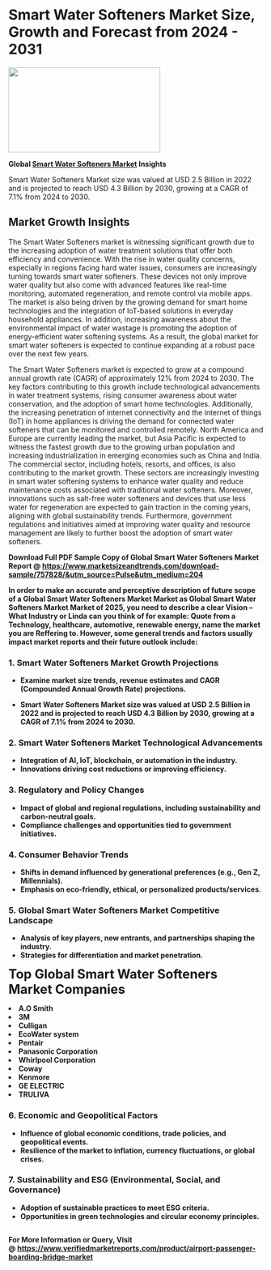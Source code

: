<H1>Smart Water Softeners Market Size, Growth and Forecast from 2024 - 2031</H1><img class="aligncenter size-medium wp-image-584254" src="https://thirdeyenews.in/wp-content/uploads/2024/09/Global-Market-Research-300x168.jpeg" alt="" width="300" height="168" /><p><strong>Global&nbsp;<a href="https://www.marketsizeandtrends.com/download-sample/757828/&amp;utm_source=Pulse&amp;utm_medium=204">Smart Water Softeners Market</a> Insights</strong></p><p>Smart Water Softeners Market size was valued at USD 2.5 Billion in 2022 and is projected to reach USD 4.3 Billion by 2030, growing at a CAGR of 7.1% from 2024 to 2030.</p><p><h2>Market Growth Insights</h2> <p>The Smart Water Softeners market is witnessing significant growth due to the increasing adoption of water treatment solutions that offer both efficiency and convenience. With the rise in water quality concerns, especially in regions facing hard water issues, consumers are increasingly turning towards smart water softeners. These devices not only improve water quality but also come with advanced features like real-time monitoring, automated regeneration, and remote control via mobile apps. The market is also being driven by the growing demand for smart home technologies and the integration of IoT-based solutions in everyday household appliances. In addition, increasing awareness about the environmental impact of water wastage is promoting the adoption of energy-efficient water softening systems. As a result, the global market for smart water softeners is expected to continue expanding at a robust pace over the next few years. </p> <p><strong></strong></p> <p>The Smart Water Softeners market is expected to grow at a compound annual growth rate (CAGR) of approximately 12% from 2024 to 2030. The key factors contributing to this growth include technological advancements in water treatment systems, rising consumer awareness about water conservation, and the adoption of smart home technologies. Additionally, the increasing penetration of internet connectivity and the internet of things (IoT) in home appliances is driving the demand for connected water softeners that can be monitored and controlled remotely. North America and Europe are currently leading the market, but Asia Pacific is expected to witness the fastest growth due to the growing urban population and increasing industrialization in emerging economies such as China and India. The commercial sector, including hotels, resorts, and offices, is also contributing to the market growth. These sectors are increasingly investing in smart water softening systems to enhance water quality and reduce maintenance costs associated with traditional water softeners. Moreover, innovations such as salt-free water softeners and devices that use less water for regeneration are expected to gain traction in the coming years, aligning with global sustainability trends. Furthermore, government regulations and initiatives aimed at improving water quality and resource management are likely to further boost the adoption of smart water softeners. <p><strong></p><p><span class=""><strong>Download Full PDF Sample Copy of Global Smart Water Softeners Market Report</strong> @ <a href="https://www.marketsizeandtrends.com/download-sample/757828/&amp;utm_source=Pulse&amp;utm_medium=204" target="_blank">https://www.marketsizeandtrends.com/download-sample/757828/&amp;utm_source=Pulse&amp;utm_medium=204</a></span></p><p>In order to make an accurate and perceptive description of future scope of a Global&nbsp;Smart Water Softeners Market Market as Global&nbsp;Smart Water Softeners Market Market of 2025, you need to describe a clear Vision &ndash; What Industry or Linda can you think of for example: Quote from a Technology, healthcare, automotive, renewable energy, name the market you are Reffering to. However, some general trends and factors usually impact market reports and their future outlook include:</p><h3>1.&nbsp;<strong>Smart Water Softeners Market Growth Projections</strong></h3><ul><li>Examine market size trends, revenue estimates and CAGR (Compounded Annual Growth Rate) projections.</li><li><p>Smart Water Softeners Market size was valued at USD 2.5 Billion in 2022 and is projected to reach USD 4.3 Billion by 2030, growing at a CAGR of 7.1% from 2024 to 2030.</p></li></ul><h3>2.&nbsp;<strong>Smart Water Softeners Market Technological Advancements</strong></h3><ul><li>Integration of AI, IoT, blockchain, or automation in the industry.</li><li>Innovations driving cost reductions or improving efficiency.</li></ul><h3>3.&nbsp;<strong>Regulatory and Policy Changes</strong></h3><ul><li>Impact of global and regional regulations, including sustainability and carbon-neutral goals.</li><li>Compliance challenges and opportunities tied to government initiatives.</li></ul><h3>4.&nbsp;<strong>Consumer Behavior Trends</strong></h3><ul><li>Shifts in demand influenced by generational preferences (e.g., Gen Z, Millennials).</li><li>Emphasis on eco-friendly, ethical, or personalized products/services.</li></ul><h3>5.&nbsp;<strong>Global Smart Water Softeners Market Competitive Landscape</strong></h3><ul><li>Analysis of key players, new entrants, and partnerships shaping the industry.</li><li>Strategies for differentiation and market penetration.</li></ul><p data-pm-slice="1 1 []"><span style="color: inherit; font-family: inherit; font-size: 25px;">Top Global Smart Water Softeners Market Companies</span></p><div class="" data-test-id=""><p><li>A.O Smith</li><li> 3M</li><li> Culligan</li><li> EcoWater system</li><li> Pentair</li><li> Panasonic Corporation</li><li> Whirlpool Corporation</li><li> Coway</li><li> Kenmore</li><li> GE ELECTRIC</li><li> TRULIVA</li></p></div><h3>6.&nbsp;<strong>Economic and Geopolitical Factors</strong></h3><ul><li>Influence of global economic conditions, trade policies, and geopolitical events.</li><li>Resilience of the market to inflation, currency fluctuations, or global crises.</li></ul><h3>7.&nbsp;<strong>Sustainability and ESG (Environmental, Social, and Governance)</strong></h3><ul><li>Adoption of sustainable practices to meet ESG criteria.</li><li>Opportunities in green technologies and circular economy principles.</li></ul><h2><strong style="font-size: 14px;">For More Information or Query, Visit @&nbsp;</strong><a style="background-color: #ffffff; font-size: 14px;" href="https://www.marketsizeandtrends.com/report/smart-water-softeners-market/" target="_blank">https://www.verifiedmarketreports.com/product/airport-passenger-boarding-bridge-market</a></h2>
